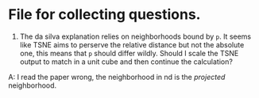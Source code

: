 # File for collecting questions.

1. The da silva explanation relies on neighborhoods bound by `p`. It seems like TSNE aims to perserve the
relative distance but not the absolute one, this means that `p` should differ wildly. Should I scale the TSNE
output to match in a unit cube and then continue the calculation?

A: I read the paper wrong, the neighborhood in nd is the _projected_ neighborhood.
